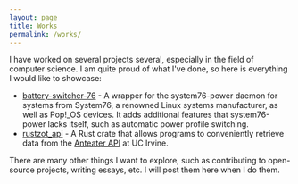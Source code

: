 ```yaml
---
layout: page
title: Works
permalink: /works/
---
```


I have worked on several projects several, especially in the field of computer science. I am quite proud of what I've done,
so here is everything I would like to showcase:

- [battery-switcher-76](https://github.com/robotman40/battery-switcher-76) - A wrapper for the system76-power daemon for systems
from System76, a renowned Linux systems manufacturer, as well as Pop!_OS devices. It adds additional features that system76-power
lacks itself, such as automatic power profile switching.
- [rustzot_api](https://github.com/robotman40/rustzot_api) - A Rust crate that allows programs to conveniently retrieve data from
the [Anteater API](https://anteaterapi.com/reference) at UC Irvine.

There are many other things I want to explore, such as contributing to open-source projects, writing essays, etc. I will post them here
when I do them.